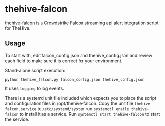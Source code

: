 # thehive-falcon
thehive-falcon is a Crowdstrike Falcon streaming api alert integration script for TheHive. 


## Usage

To start with, edit falcon_config.json and thehive_config.json and review each field to  make sure it is correct for your environment.

Stand-alone script execution:

```
python thehive_falcon.py falcon_config.json thehive_config.json

```
It uses `logging` to log events.

There is a systemd unit file included which expects you to place the script and configuration files in /opt/thehive-falcon. 
Copy the unit file `thehive-falcon.service` to `/etc/systemd/system` run `systemctl enable thehive-falcon` to install it as a service. 
Run `systemctl start thehive-falcon` to start the service.



